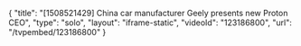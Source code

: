 {
    "title": "[1508521429] China car manufacturer Geely presents new Proton CEO",
    "type": "solo",
    "layout": "iframe-static",
    "videoId": "123186800",
    "url": "\/tvpembed\/123186800"
}